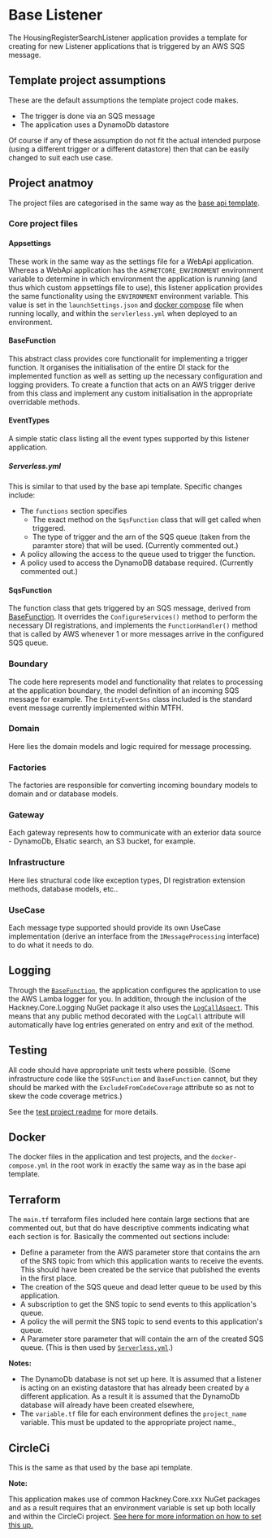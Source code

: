 # Base Listener

The HousingRegisterSearchListener application provides a template for creating for new Listener applications that is triggered by an AWS SQS message.

## Template project assumptions
These are the default assumptions the template project code makes.

* The trigger is done via an SQS message
* The application uses a DynamoDb datastore

Of course if any of these assumption do not fit the actual intended purpose (using a different trigger or a different datastore)
then that can be easily changed to suit each use case.

## Project anatmoy
The project files are categorised in the same way as the [base api template](https://github.com/LBHackney-IT/lbh-base-api).

### Core project files
#### Appsettings
These work in the same way as the settings file for a WebApi application. Whereas a WebApi application has the `ASPNETCORE_ENVIRONMENT`
environment variable to determine in which environment the application is running (and thus which custom appsettings file to use),
this listener application provides the same functionality using the `ENVIRONMENT` environment variable.
This value is set in the `launchSettings.json` and [docker compose](#Docker) file when running locally, and within the `servlerless.yml` when deployed to an environment.

#### BaseFunction
This abstract class provides core functionalit for implementing a trigger function.
It organises the initialisation of the entire DI stack for the implemented function as well as setting up the necessary configuration and logging providers.
To create a function that acts on an AWS trigger derive from this class and implement any custom initialisation in the appropriate overridable methods.

#### EventTypes
A simple static class listing all the event types supported by this listener application.

##### Serverless.yml
This is similar to that used by the base api template. Specific changes include:
* The `functions` section specifies 
  * The exact method on the `SqsFunction` class that will get called when triggered.
  * The type of trigger and the arn of the SQS queue (taken from the paramter store) that will be used. (Currently commented out.)
* A policy allowing the access to the queue used to trigger the function.
* A policy used to access the DynamoDB database required. (Currently commented out.)

#### SqsFunction
The function class that gets triggered by an SQS message, derived from [BaseFunction](#BaseFunction).
It overrides the `ConfigureServices()` method to perform the necessary DI registrations,
and implements the `FunctionHandler()` method that is called by AWS whenever 1 or more messages arrive in the configured SQS queue.

### Boundary
The code here represents model and functionality that relates to processing at the application boundary, the model definition of an incoming SQS message for example.
The `EntityEventSns` class included is the standard event message currently implemented within MTFH.

### Domain
Here lies the domain models and logic required for message processing.

### Factories
The factories are responsible for converting incoming boundary models to domain and or database models.

### Gateway
Each gateway represents how to communicate with an exterior data source - DynamoDb, Elsatic search, an S3 bucket, for example.

### Infrastructure
Here lies structural code like exception types, DI registration extension methods, database models, etc..

### UseCase
Each message type supported should provide its own UseCase implementation (derive an interface from the `IMessageProcessing` interface)
to do what it needs to do.

## Logging
Through the [`BaseFunction`](#BaseFunction), the application configures the application to use the AWS Lamba logger for you.
In addition, through the inclusion of the Hackney.Core.Logging NuGet package it also uses the [`LogCallAspect`](https://github.com/LBHackney-IT/lbh-core#log-call-aspect).
This means that any public method decorated with the `LogCall` attribute will automatically have log entries generated on entry and exit of the method.

## Testing
All code should have appropriate unit tests where possible.
(Some infrastructure code like the `SQSFunction` and `BaseFunction` cannot, but they should be marked with the `ExcludeFromCodeCoverage`
attribute so as not to skew the code coverage metrics.)

See the [test project readme](../HousingRegisterSearchListener.Tests/ReadMe.md) for more details.

## Docker
The docker files in the application and test projects, and the `docker-compose.yml` in the root work in exactly the same way as in the base api template.

## Terraform
The `main.tf` terraform files included here contain large sections that are commented out, but that do have descriptive comments indicating what each section is for.
Basically the commented out sections include:
* Define a parameter from the AWS parameter store that contains the arn of the SNS topic from which this application wants to receive the events.
This should have been created be the service that published the events in the first place.
* The creation of the SQS queue and dead letter queue to be used by this application.
* A subscription to get the SNS topic to send events to this application's queue.
* A policy the will permit the SNS topic to send events to this application's queue.
* A Parameter store parameter that will contain the arn of the created SQS queue. (This is then used by [`Serverless.yml`](#Serverlessyml).)

**Notes:**

* The DynamoDb database is not set up here. It is assumed that a listener is acting on an existing datastore that has already been created by
a different application. As a result it is assumed that the DynamoDb database will already have been created elsewhere,
* The `variable.tf` file for each environment defines the `project_name` variable. This must be updated to the appropriate project name.,


## CircleCi
This is the same as that used by the base api template.

**Note:**

This application makes use of common Hackney.Core.xxx NuGet packages and as a result requires that an environment variable is set up both locally and within the CircleCi project.
[See here for more information on how to set this up.](https://github.com/LBHackney-IT/lbh-core/wiki/Using-the-package(s)-from-the-Hackney.Core-repository#environment-variable)
